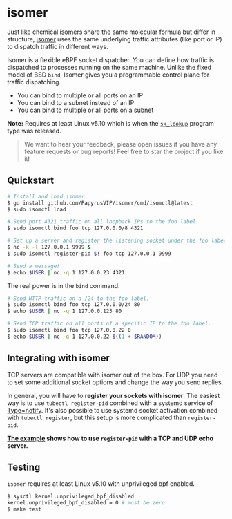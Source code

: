 # isomer

Just like chemical [isomers](https://en.wikipedia.org/wiki/Isomer) share the same molecular formula but differ in structure, [isomer](https://github.com/PapyrusVIP/isomer) uses the same underlying traffic attributes (like port or IP) to dispatch traffic in different ways.

Isomer is a flexible eBPF socket dispatcher.
You can define how traffic is dispatched to processes running on the same machine.
Unlike the fixed model of BSD `bind`, Isomer gives you a programmable control plane for traffic dispatching.

* You can bind to multiple or all ports on an IP
* You can bind to a subnet instead of an IP
* You can bind to multiple or all ports on a subnet

**Note:** Requires at least Linux v5.10 which is when the [`sk_lookup`](https://www.kernel.org/doc/html/v5.10/bpf/prog_sk_lookup.html) program type was released.

> We want to hear your feedback, please open issues if you have any feature requests or bug reports! Feel free to star the project if you like it!

## Quickstart

```sh
# Install and load isomer
$ go install github.com/PapyrusVIP/isomer/cmd/isomctl@latest
$ sudo isomctl load

# Send port 4321 traffic on all loopback IPs to the foo label.
$ sudo isomctl bind foo tcp 127.0.0.0/8 4321

# Set up a server and register the listening socket under the foo label
$ nc -k -l 127.0.0.1 9999 &
$ sudo isomctl register-pid $! foo tcp 127.0.0.1 9999

# Send a message!
$ echo $USER | nc -q 1 127.0.0.23 4321
```

The real power is in the `bind` command.

```sh
# Send HTTP traffic on a /24 to the foo label.
$ sudo isomctl bind foo tcp 127.0.0.0/24 80
$ echo $USER | nc -q 1 127.0.0.123 80

# Send TCP traffic on all ports of a specific IP to the foo label.
$ sudo isomctl bind foo tcp 127.0.0.22 0
$ echo $USER | nc -q 1 127.0.0.22 $((1 + $RANDOM))
```

## Integrating with isomer

TCP servers are compatible with isomer out of the box. For UDP you need to
set some additional socket options and change the way you send replies.

In general, you will have to **register your sockets with isomer**. The easiest
way is to use `tubectl register-pid` combined with a systemd service of
[Type=notify](https://www.freedesktop.org/software/systemd/man/systemd.service.html#Type=). 
It's also possible to use systemd socket activation combined with `tubectl register`, but this setup is more complicated than `register-pid`.

**[The example](example/README.md) shows how to use `register-pid` with a TCP
and UDP echo server.**

Testing
---

`isomer` requires at least Linux v5.10 with unprivileged bpf enabled.

```sh
$ sysctl kernel.unprivileged_bpf_disabled
kernel.unprivileged_bpf_disabled = 0 # must be zero
$ make test
```
